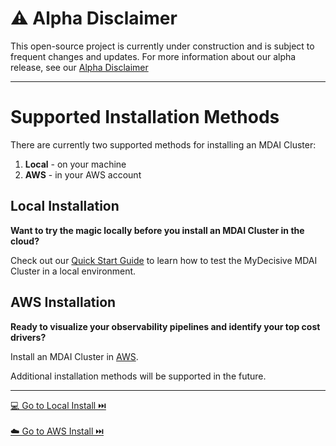 # ⚠️ **Alpha Disclaimer**
This open-source project is currently under construction and is subject to frequent changes and updates. For more information about our alpha release, see our [Alpha Disclaimer](./DISCLAIMER.md)

----

# Supported Installation Methods

There are currently two supported methods for installing an MDAI Cluster:
1. **Local** - on your machine
2. **AWS** - in your AWS account

## Local Installation

**Want to try the magic locally before you install an MDAI Cluster in the cloud?**

Check out our [Quick Start Guide](./local/quick-start.md) to learn how to test the MyDecisive MDAI Cluster in a local environment.

## AWS Installation

**Ready to visualize your observability pipelines and identify your top cost drivers?**

Install an MDAI Cluster in [AWS](./aws/start.md).

Additional installation methods will be supported in the future.


----
<span class="right"><a href="./local/quick-start.md">💻 Go to Local Install ⏭️</a></span>
<br /><br />
<span class="right"><a href="./aws/start.md">☁️ Go to AWS Install ⏭️</a></span>

